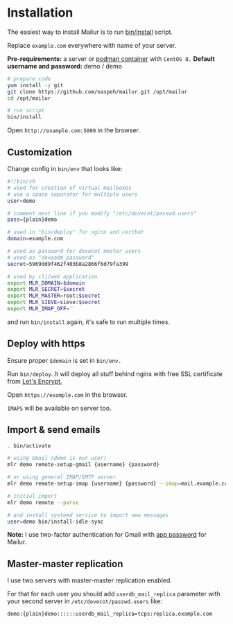 # Installation
The easiest way to install Mailur is to run [bin/install][install] script.

Replace `example.com` everywhere with name of your server.

**Pre-requirements:** a server or [podman container][install-on-ubuntu] with `CentOS 8.`
**Default username and password:** demo / demo

```bash
# prepare code
yum install -y git
git clone https://github.com/naspeh/mailur.git /opt/mailur
cd /opt/mailur

# run script
bin/install
```

Open `http://example.com:5000` in the browser.

[install]: https://github.com/naspeh/mailur/blob/master/bin/install
[install-on-ubuntu]: https://github.com/naspeh/mailur/blob/master/bin/install-on-ubuntu

## Customization
Change config in `bin/env` that looks like:
```bash
#!/bin/sh
# used for creation of virtual mailboxes
# use a space separator for multiple users
user=demo

# comment next line if you modify "/etc/dovecot/passwd.users"
pass={plain}demo

# used in "bin/deploy" for nginx and certbot
domain=example.com

# used as password for dovecot master users
# used as "doveadm_password"
secret=5969dd9f462f403b8a2866f6d79fa399

# used by cli/web application
export MLR_DOMAIN=$domain
export MLR_SECRET=$secret
export MLR_MASTER=root:$secret
export MLR_SIEVE=sieve:$secret
export MLR_IMAP_OFF=''
```
and run `bin/install` again, it's safe to run multiple times.

## Deploy with https
Ensure proper `$domain` is set in `bin/env.`

Run `bin/deploy`. It will deploy all stuff behind nginx with free SSL certificate from [Let's Encrypt.](https://letsencrypt.org/)

Open `https://example.com` in the browser.

`IMAPS` will be available on server too.

## Import & send emails
```bash
. bin/activate

# using Gmail (demo is our user)
mlr demo remote-setup-gmail {username} {password}

# or using general IMAP/SMTP server
mlr demo remote-setup-imap {username} {password} --imap=mail.example.com --smtp=mail.example.com

# initial import
mlr demo remote --parse

# and install systemd service to import new messages
user=demo bin/install-idle-sync
```
**Note:** I use two-factor authentication for Gmail with [app password](https://support.google.com/accounts/answer/185833?hl=en) for Mailur.

## Master-master replication
I use two servers with master-master replication enabled.

For that for each user you should add `userdb_mail_replica` parameter with your second server in `/etc/dovecot/passwd.users` like:
```
demo:{plain}demo::::::userdb_mail_replica=tcps:replica.example.com
```
